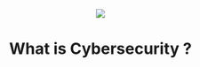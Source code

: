 <!DOCTYPE html>
<html lang = "en">
 <header>
  <meta charset="UTF-8">
  <title>Cybersecurity adventure with Brave9!</title>
 </header>

<body>
 <header>
  <img src="https://content.invisioncic.com/Mmalware/monthly_2017_02/hero_logo.png.ce017c551dfbebe78e51737cc07d50a2.png">
  <h1> What is Cybersecurity ? <h1>
 </header>
</body>
</html>
